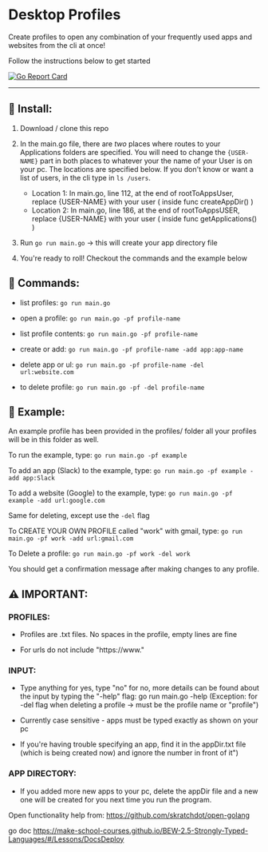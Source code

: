 # Desktop Profiles

Create profiles to open any combination of your frequently used apps and websites from the cli at once! 

Follow the instructions below to get started

[![Go Report Card](https://goreportcard.com/badge/github.com/SamirIngley/Desktop-Profiles)](https://goreportcard.com/report/github.com/SamirIngley/Desktop-Profiles)

************************************************************************************************

## :floppy_disk: Install:

1. Download / clone this repo

2. In the main.go file, there are *two* places where routes to your Applications folders are specified. You will need to change the `{USER-NAME}` part in both places to whatever your the name of your User is on your pc. The locations are specified below. If you don't know or want a list of users, in the cli type in `ls /users`. 

    * Location 1: In main.go, line 112, at the end of rootToAppsUser, replace {USER-NAME} with your user    ( inside func createAppDir() )
    * Location 2: In main.go, line 186, at the end of rootToAppsUSER, replace {USER-NAME} with your user    ( inside func getApplications() )


3. Run `go run main.go` -> this will create your app directory file

4. You're ready to roll! Checkout the commands and the example below


## :mega: Commands:

* list profiles: `go run main.go` 

* open a profile:  `go run main.go -pf profile-name` 
* list profile contents: `go run main.go -pf profile-name`

* create or add:  `go run main.go -pf profile-name -add app:app-name`
* delete app or ul:  `go run main.go -pf profile-name -del url:website.com`

* to delete profile:  `go run main.go -pf -del profile-name`


## :goal_net: Example:

An example profile has been provided in the profiles/ folder
all your profiles will be in this folder as well. 

To run the example, type:
`go run main.go -pf example`

To add an app (Slack) to the example, type:
`go run main.go -pf example -add app:Slack`

To add a website (Google) to the example, type:
`go run main.go -pf example -add url:google.com`

Same for deleting, except use the `-del` flag

To CREATE YOUR OWN PROFILE called "work" with gmail, type:
`go run main.go -pf work -add url:gmail.com`

To Delete a profile:
`go run main.go -pf work -del work`

You should get a confirmation message after making changes to any profile. 


## :warning: IMPORTANT:

### PROFILES: 
* Profiles are .txt files. No spaces in the profile, empty lines are fine

* For urls do not include "https://www."

### INPUT:
* Type anything for yes, type "no" for no, more details can be found about the input by typing the "-help" flag: go run main.go -help (Exception: for -del flag when deleting a profile -> must be the profile name or "profile")

* Currently case sensitive - apps must be typed exactly as shown on your pc

* If you're having trouble specifying an app, find it in the appDir.txt file (which is being created now) and ignore the number in front of it")

### APP DIRECTORY:
* If you added more new apps to your pc, delete the appDir file and a new one will be created for you next time you run the program.



Open functionality help from:
https://github.com/skratchdot/open-golang

go doc
https://make-school-courses.github.io/BEW-2.5-Strongly-Typed-Languages/#/Lessons/DocsDeploy